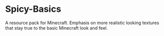 # Spicy-Basics
A resource pack for Minecraft. Emphasis on more realistic looking textures that stay true to the basic Minecraft look and feel.
